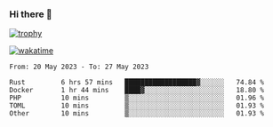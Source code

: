 ### Hi there 👋

[![trophy](https://github-profile-trophy.vercel.app/?username=cxnky&theme=dracula)](https://github.com/ryo-ma/github-profile-trophy)

[![wakatime](https://wakatime.com/badge/user/1c39c599-5497-41b9-a5be-2c4676e7fd23.svg)](https://wakatime.com/@1c39c599-5497-41b9-a5be-2c4676e7fd23)
<!--START_SECTION:waka-->

```text
From: 20 May 2023 - To: 27 May 2023

Rust         6 hrs 57 mins   ██████████████████▓░░░░░░   74.84 %
Docker       1 hr 44 mins    ████▓░░░░░░░░░░░░░░░░░░░░   18.80 %
PHP          10 mins         ▒░░░░░░░░░░░░░░░░░░░░░░░░   01.96 %
TOML         10 mins         ▒░░░░░░░░░░░░░░░░░░░░░░░░   01.93 %
Other        10 mins         ▒░░░░░░░░░░░░░░░░░░░░░░░░   01.93 %
```

<!--END_SECTION:waka-->
